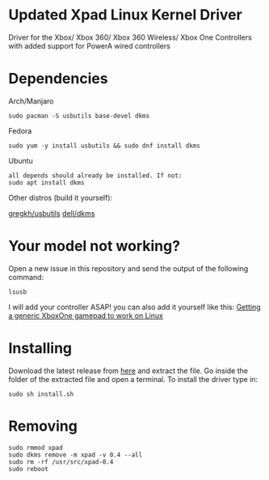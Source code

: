 # Updated Xpad Linux Kernel Driver
Driver for the Xbox/ Xbox 360/ Xbox 360 Wireless/ Xbox One Controllers with added support for PowerA wired controllers

# Dependencies
Arch/Manjaro
```
sudo pacman -S usbutils base-devel dkms
```
Fedora
```
sudo yum -y install usbutils && sudo dnf install dkms
```
Ubuntu
```
all depends should already be installed. If not:
sudo apt install dkms
```
Other distros (build it yourself):

[gregkh/usbutils](https://github.com/gregkh/usbutils)
[dell/dkms](https://github.com/dell/dkms)

# Your model not working?
Open a new issue in this repository and send the output of the following command:
```
lsusb
```
I will add your controller ASAP! you can also add it yourself like this:
[Getting a generic XboxOne gamepad to work on Linux](https://www.reddit.com/r/linux_gaming/comments/l1ty23/getting_a_generic_xboxone_gamepad_to_work_on_linux/)

# Installing
Download the latest release from [here](https://github.com/JBGMR/xpad_powera/releases) and extract the file. Go inside the folder of the extracted file and open a terminal. To install the driver type in:
```
sudo sh install.sh
```
# Removing
```
sudo rmmod xpad
sudo dkms remove -m xpad -v 0.4 --all
sudo rm -rf /usr/src/xpad-0.4
sudo reboot
```
